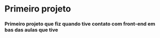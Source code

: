 # Primeiro projeto

### Primeiro projeto que fiz quando tive contato com front-end em bas das aulas que tive
